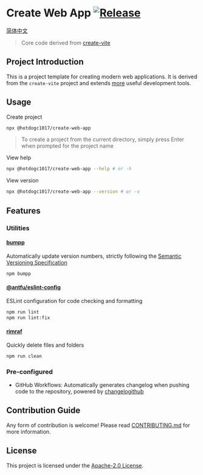 # Create Web App [![Release](https://github.com/hotdogc1017/create-web-app/actions/workflows/release.yml/badge.svg)](https://github.com/hotdogc1017/create-web-app/actions/workflows/release.yml)

[简体中文](README.md)

> Core code derived from [create-vite](https://github.com/vitejs/vite/tree/main/packages/create-vite)

## Project Introduction
This is a project template for creating modern web applications. It is derived from the `create-vite` project and extends [more](#features) useful development tools.

## Usage

Create project
```bash
npx @hotdogc1017/create-web-app
```

> To create a project from the current directory, simply press Enter when prompted for the project name

View help
```bash
npx @hotdogc1017/create-web-app --help # or -h
```

View version
```bash
npx @hotdogc1017/create-web-app --version # or -v
```

## Features

### Utilities
#### [bumpp](https://github.com/antfu/bumpp)
Automatically update version numbers, strictly following the [Semantic Versioning Specification](https://semver.org/)
```bash
npm bumpp
```

#### [@antfu/eslint-config](https://github.com/antfu/eslint-config)
ESLint configuration for code checking and formatting
```bash
npm run lint
npm run lint:fix
```

#### [rimraf](https://github.com/isaacs/rimraf#readme)
Quickly delete files and folders
```bash
npm run clean
```

### Pre-configured
 - GitHub Workflows: Automatically generates changelog when pushing code to the repository, powered by [changelogithub](https://github.com/antfu/changelogithub)

## Contribution Guide
Any form of contribution is welcome! Please read [CONTRIBUTING.md](CONTRIBUTING.md) for more information.

## License
This project is licensed under the [Apache-2.0 License](LICENSE).
